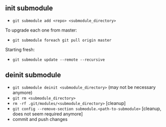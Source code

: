 ## init submodule
- `git submodule add <repo> <submodule_directory>`

To upgrade each one from master:
- `git submodule foreach git pull origin master`

Starting fresh:
- `git submodule update --remote --recursive`


## deinit submodule
- `git submodule deinit <submodule_directory>` (may not be necessary anymore)
- `git rm <submodule_directory>`
- `rm -rf .git/modules/<submodule_directory>` [cleanup]
- `git config --remove-section submodule.<path-to-submodule>` [cleanup, does not
  seem required anymore]
- commit and push changes

